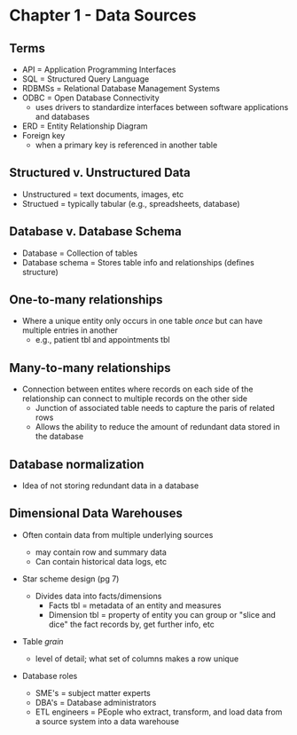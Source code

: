 # Chapter 1 - Data Sources

## Terms

* API = Application Programming Interfaces 
* SQL = Structured Query Language 
* RDBMSs = Relational Database Management Systems 
* ODBC = Open Database Connectivity 
    * uses drivers to standardize interfaces between software applications and 
    databases 
* ERD = Entity Relationship Diagram 
* Foreign key 
    * when a primary key is referenced in another table 

## Structured v. Unstructured Data 

* Unstructured = text documents, images, etc
* Structued = typically tabular (e.g., spreadsheets, database)

## Database v. Database Schema 

* Database = Collection of tables 
* Database schema = Stores table info and relationships (defines structure)

## One-to-many relationships 

* Where a unique entity only occurs in one table *once* but can have multiple entries in another 
    * e.g., patient tbl and appointments tbl 
    
## Many-to-many relationships 

* Connection between entites where records on each side of the relationship can connect 
to multiple records on the other side 
    * Junction of associated table needs to capture the paris of related rows 
    * Allows the ability to reduce the amount of redundant data stored in the database 
    
## Database normalization 

* Idea of not storing redundant data in a database 

## Dimensional Data Warehouses 

* Often contain data from multiple underlying sources 
    * may contain row and summary data 
    * Can contain historical data logs, etc
 
* Star scheme design (pg 7)
    * Divides data into facts/dimensions 
        * Facts tbl = metadata of an entity and measures 
        * Dimension tbl = property of entity you can group or "slice and dice" the fact 
        records by, get further info, etc

* Table *grain*
    * level of detail; what set of columns makes a row unique 
    
* Database roles 
    * SME's = subject matter experts 
    * DBA's = Database administrators 
    * ETL engineers = PEople who extract, transform, and load data from a source system 
    into a data warehouse
